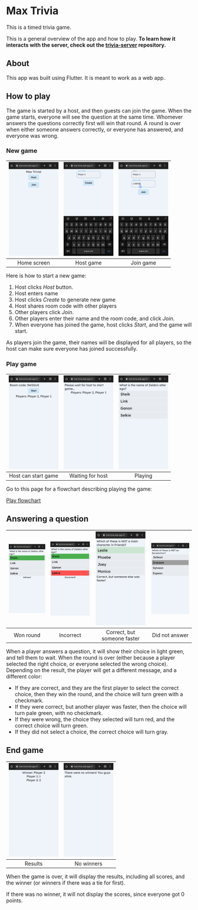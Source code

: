 # Max Trivia

This is a timed trivia game. 

This is a general overview of the app and how to play. **To learn how it interacts with the server, check out the [trivia-server](https://github.com/TheOmnimax/trivia-server) repository.**

## About

This app was built using Flutter. It is meant to work as a web app.

## How to play

The game is started by a host, and then guests can join the game. When the game starts, everyone will see the question at the same time. Whomever answers the questions correctly first will win that round. A round is over when either someone answers correctly, or everyone has answered, and everyone was wrong.

### New game

| <img src="docs/images/home.png" style="width:135px" /> | <img src="docs/images/host_game.jpg" style="width:135px" /> | <img src="docs/images/join_game.png" style="width:135px" /> |
|:--:|:--:|:--:|
| Home screen | Host game | Join game |

Here is how to start a new game:

1. Host clicks *Host* button.
2. Host enters name
3. Host clicks *Create* to generate new game
4. Host shares room code with other players
5. Other players click *Join*.
6. Other players enter their name and the room code, and click *Join*.
7. When everyone has joined the game, host clicks *Start*, and the game will start.

As players join the game, their names will be displayed for all players, so the host can make sure everyone has joined successfully.

### Play game

| <img src="docs/images/ready.png" style="width:135px" /> | <img src="docs/images/waiting_for_host.png" style="width:135px" /> | <img src="docs/images/ready_to_select.png" style="width:135px" /> |
|:--:|:--:|:--:|
| Host can start game | Waiting for host | Playing |

Go to this page for a flowchart describing playing the game:

[Play flowchart](https://github.com/TheOmnimax/max-trivia/tree/main/play_flowchart.md)

## Answering a question

| <img src="docs/images/correct.png" style="width:135px" /> | <img src="docs/images/incorrect.png" style="width:135px" /> | <img src="docs/images/someone_faster.png" style="width:135px" /> | <img src="docs/images/too_slow.png" style="width:135px" /> |
|:--:|:--:|:--:|:--:|
| Won round | Incorrect | Correct, but someone faster | Did not answer |

When a player answers a question, it will show their choice in light green, and tell them to wait. When the round is over (either because a player selected the right choice, or everyone selected the wrong choice). Depending on the result, the player will get a different message, and a different color:

* If they are correct, and they are the first player to select the correct choice, then they win the round, and the choice will turn green with a checkmark.
* If they were correct, but another player was faster, then the choice will turn pale green, with no checkmark.
* If they were wrong, the choice they selected will turn red, and the correct choice will turn green.
* If they did not select a choice, the correct choice will turn gray.

## End game

| <img src="docs/images/results.png" style="width:135px" /> | <img src="docs/images/no_winners.jpg" style="width:135px" /> |
|:--:|:--:|
| Results | No winners |

When the game is over, it will display the results, including all scores, and the winner (or winners if there was a tie for first).

If there was no winner, it will not display the scores, since everyone got 0 points.